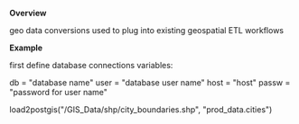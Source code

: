 **Overview**

geo data conversions used to plug into existing geospatial ETL workflows

**Example**

first define database connections variables:

db = "database name"
user = "database user name"
host = "host"
passw = "password for user name"

load2postgis("/GIS_Data/shp/city_boundaries.shp", "prod_data.cities")
